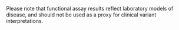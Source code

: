 Please note that functional assay results reflect laboratory models of disease, and should not be used as a proxy for clinical variant interpretations.


